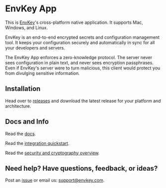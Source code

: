 # EnvKey App

This is [EnvKey](https://www.envkey.com)'s cross-platform native application. It supports Mac, Windows, and Linux. 

EnvKey is an end-to-end encrypted secrets and configuration management tool. It keeps your configuration securely and automatically in sync for all your developers and servers.

The EnvKey App enforces a zero-knowledge protocol. The server never sees configuration in plain text, and never sees encryption passphrases. Even if EnvKey's server were to turn malicious, this client would protect you from divulging sensitive information.

## Installation

Head over to [releases](https://github.com/envkey/envkey-app/releases) and download the latest release for your platform and architecture.

## Docs and Info

Read the [docs](https://docs.envkey.com).

Read the [integration quickstart](https://docs.envkey.com/integration-quickstart.html).

Read the [security and cryptography overview](https://security.envkey.com).

## Need help? Have questions, feedback, or ideas?

Post an [issue](https://github.com/envkey/envkey-app/issues) or email us: [support@envkey.com](mailto:support@envkey.com).


 
